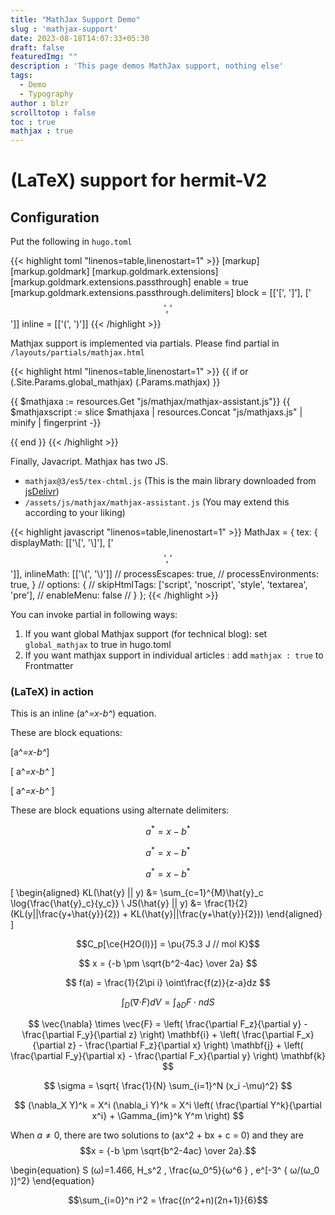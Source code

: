 ```yaml
---
title: "MathJax Support Demo"
slug : 'mathjax-support'
date: 2023-08-18T14:07:33+05:30
draft: false
featuredImg: ""
description : 'This page demos MathJax support, nothing else'
tags: 
  - Demo
  - Typography
author : blzr
scrolltotop : false
toc : true
mathjax : true
---
```


# \(LaTeX\) support for hermit-V2

## Configuration

Put the following in `hugo.toml`

{{< highlight toml "linenos=table,linenostart=1" >}}
[markup]
  [markup.goldmark]
    [markup.goldmark.extensions]
      [markup.goldmark.extensions.passthrough]
        enable = true
        [markup.goldmark.extensions.passthrough.delimiters]
          block = [['\[', '\]'], ['$$', '$$']]
          inline = [['\(', '\)']]
{{< /highlight >}}

Mathjax support is implemented via partials. Please find partial in `/layouts/partials/mathjax.html`

{{< highlight html "linenos=table,linenostart=1" >}}
{{ if or (.Site.Params.global_mathjax) (.Params.mathjax) }}
<script id="MathJax-script" async src="https://cdn.jsdelivr.net/npm/mathjax@3/es5/tex-chtml.js"></script>
{{ $mathjaxa := resources.Get "js/mathjax/mathjax-assistant.js"}}
{{ $mathjaxscript := slice $mathjaxa | resources.Concat "js/mathjaxs.js" | minify | fingerprint -}}
<script type="text/javascript" id="MathJax-script" async src="{{ $mathjaxscript.Permalink }}" {{ printf "integrity=%q" $mathjaxscript.Data.Integrity | safeHTMLAttr }} crossorigin="anonymous"></script>
{{ end }}
{{< /highlight >}}

Finally, Javacript. Mathjax has two JS.

- `mathjax@3/es5/tex-chtml.js` (This is the main library downloaded from [jsDelivr](https://cdn.jsdelivr.net/npm/mathjax@3/es5/tex-chtml.js))
- `/assets/js/mathjax/mathjax-assistant.js` (You may extend this according to your liking)

{{< highlight javascript "linenos=table,linenostart=1" >}}
MathJax = {
  tex: {
      displayMath: [['\\[', '\\]'], ['$$', '$$']],
      inlineMath: [['\\(', '\\)']]
      // processEscapes: true,
      // processEnvironments: true,
  }
  // options: {
  //     skipHtmlTags: ['script', 'noscript', 'style', 'textarea', 'pre'],
  //     enableMenu: false
  // }
};
{{< /highlight >}}

You can invoke partial in following ways:

1. If you want global Mathjax support (for technical blog): set `global_mathjax` to true in hugo.toml
2. If you want mathjax support in individual articles : add `mathjax : true` to Frontmatter

### \(LaTeX\) in action

This is an inline \(a^*=x-b^*\) equation.

These are block equations:

\[a^*=x-b^*\]

\[ a^*=x-b^* \]

\[
a^*=x-b^*
\]

These are block equations using alternate delimiters:

$$a^*=x-b^*$$

$$ a^*=x-b^* $$

$$
a^*=x-b^*
$$



\[
\begin{aligned}
KL(\hat{y} || y) &= \sum_{c=1}^{M}\hat{y}_c \log{\frac{\hat{y}_c}{y_c}} \\
JS(\hat{y} || y) &= \frac{1}{2}(KL(y||\frac{y+\hat{y}}{2}) + KL(\hat{y}||\frac{y+\hat{y}}{2}))
\end{aligned}
\]



$$C_p[\ce{H2O(l)}] = \pu{75.3 J // mol K}$$



$$
x = {-b \pm \sqrt{b^2-4ac} \over 2a}
$$



$$
f(a) = \frac{1}{2\pi i} \oint\frac{f(z)}{z-a}dz
$$



$$
\int_D ({\nabla\cdot} F)dV=\int_{\partial D} F\cdot ndS
$$



$$
\vec{\nabla} \times \vec{F} =
            \left( \frac{\partial F_z}{\partial y} - \frac{\partial F_y}{\partial z} \right) \mathbf{i}
          + \left( \frac{\partial F_x}{\partial z} - \frac{\partial F_z}{\partial x} \right) \mathbf{j}
          + \left( \frac{\partial F_y}{\partial x} - \frac{\partial F_x}{\partial y} \right) \mathbf{k}
$$



$$
\sigma = \sqrt{ \frac{1}{N} \sum_{i=1}^N (x_i -\mu)^2}
$$



$$
(\nabla_X Y)^k = X^i (\nabla_i Y)^k =
           X^i \left( \frac{\partial Y^k}{\partial x^i} + \Gamma_{im}^k Y^m \right)
$$



When $a \ne 0$, there are two solutions to \(ax^2 + bx + c = 0\) and they are
$$x = {-b \pm \sqrt{b^2-4ac} \over 2a}.$$



\begin{equation} 
S (ω)=1.466\, H_s^2 \,  \frac{ω_0^5}{ω^6 }  \, e^[-3^ { ω/(ω_0  )]^2}
\end{equation}



$$\sum_{i=0}^n i^2 = \frac{(n^2+n)(2n+1)}{6}$$